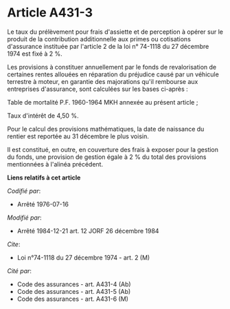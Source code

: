 # Article A431-3

Le taux du prélèvement pour frais d'assiette et de perception à opérer sur le produit de la contribution additionnelle aux
primes ou cotisations d'assurance instituée par l'article 2 de la loi n° 74-1118 du 27 décembre 1974 est fixé à 2 %.

Les provisions à constituer annuellement par le fonds de revalorisation de certaines rentes allouées en réparation du
préjudice causé par un véhicule terrestre à moteur, en garantie des majorations qu'il rembourse aux entreprises d'assurance,
sont calculées sur les bases ci-après :

Table de mortalité P.F. 1960-1964 MKH annexée au présent article ;

Taux d'intérêt de 4,50 %.

Pour le calcul des provisions mathématiques, la date de naissance du rentier est reportée au 31 décembre le plus voisin.

Il est constitué, en outre, en couverture des frais à exposer pour la gestion du fonds, une provision de gestion égale à 2 %
du total des provisions mentionnées à l'alinéa précédent.

**Liens relatifs à cet article**

_Codifié par_:

  - Arrêté 1976-07-16

_Modifié par_:

  - Arrêté 1984-12-21 art. 12 JORF 26 décembre 1984

_Cite_:

  - Loi n°74-1118 du 27 décembre 1974 - art. 2 (M)

_Cité par_:

  - Code des assurances - art. A431-4 (Ab)
  - Code des assurances - art. A431-5 (Ab)
  - Code des assurances - art. A431-6 (M)
